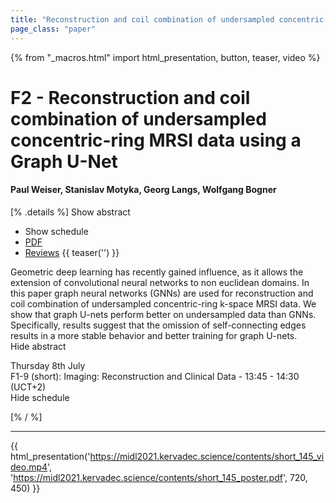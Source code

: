 ```yaml
---
title: "Reconstruction and coil combination of undersampled concentric-ring MRSI data using a Graph U-Net"
page_class: "paper"
---
```


{% from "_macros.html" import html_presentation, button, teaser, video %}

# F2 - Reconstruction and coil combination of undersampled concentric-ring MRSI data using a Graph U-Net

#### Paul Weiser, Stanislav Motyka, Georg Langs, Wolfgang Bogner

[% .details %]
<a class="toggle_visibility" data-selector=".abstract" data-level="3">Show abstract</a>
- <a class="toggle_visibility" data-selector=".schedule" data-level="3">Show schedule</a>
- <a href="https://openreview.net/pdf?id=vNPQTZfPjFO">PDF</a>
- <a href="https://openreview.net/forum?id=vNPQTZfPjFO">Reviews</a>
{{ teaser('') }}

<p>
    <span class="abstract">
        Geometric deep learning has recently gained influence, as it allows the extension of convolutional neural networks to non euclidean domains. In this paper graph neural networks (GNNs) are used for reconstruction and coil combination of undersampled concentric-ring k-space MRSI data. We show that graph U-nets perform better on undersampled data than GNNs. Specifically, results suggest that the omission of self-connecting edges results in a more stable behavior and better training for graph U-nets.
        <br>
        <span class="actions"><a class="toggle_visibility" data-level="2">Hide abstract</a></span>
    </span>
</p>

<p>
    <span class="schedule">
         Thursday 8th July<br>F1-9 (short): Imaging: Reconstruction and Clinical Data - 13:45 - 14:30 (UCT+2)
        <br>
        <span class="actions"><a class="toggle_visibility" data-level="2">Hide schedule</a></span>
    </span>
</p>

[% / %]


---

{{ html_presentation('https://midl2021.kervadec.science/contents/short_145_video.mp4', 'https://midl2021.kervadec.science/contents/short_145_poster.pdf', 720, 450) }}